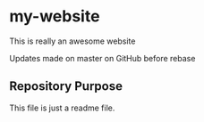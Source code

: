 # my-website

 This is really an awesome website

 Updates made on master on GitHub before rebase

## Repository Purpose

This file is just a readme file.
